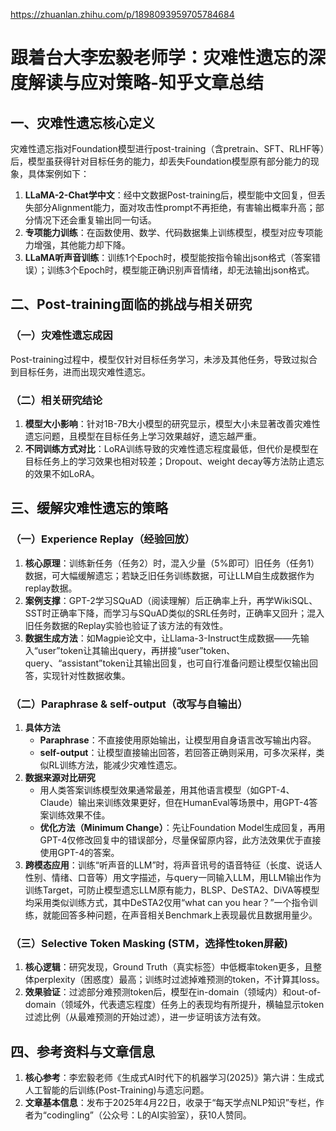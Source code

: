 https://zhuanlan.zhihu.com/p/1898093959705784684


# 跟着台大李宏毅老师学：灾难性遗忘的深度解读与应对策略-知乎文章总结
## 一、灾难性遗忘核心定义
灾难性遗忘指对Foundation模型进行post-training（含pretrain、SFT、RLHF等）后，模型虽获得针对目标任务的能力，却丢失Foundation模型原有部分能力的现象，具体案例如下：
1. **LLaMA-2-Chat学中文**：经中文数据Post-training后，模型能中文回复，但丢失部分Alignment能力，面对攻击性prompt不再拒绝，有害输出概率升高；部分情况下还会重复输出同一句话。
2. **专项能力训练**：在函数使用、数学、代码数据集上训练模型，模型对应专项能力增强，其他能力却下降。
3. **LLaMA听声音训练**：训练1个Epoch时，模型能按指令输出json格式（答案错误）；训练3个Epoch时，模型能正确识别声音情绪，却无法输出json格式。


## 二、Post-training面临的挑战与相关研究
### （一）灾难性遗忘成因
Post-training过程中，模型仅针对目标任务学习，未涉及其他任务，导致过拟合到目标任务，进而出现灾难性遗忘。

### （二）相关研究结论
1. **模型大小影响**：针对1B-7B大小模型的研究显示，模型大小未显著改善灾难性遗忘问题，且模型在目标任务上学习效果越好，遗忘越严重。
2. **不同训练方式对比**：LoRA训练导致的灾难性遗忘程度最低，但代价是模型在目标任务上的学习效果也相对较差；Dropout、weight decay等方法防止遗忘的效果不如LoRA。


## 三、缓解灾难性遗忘的策略
### （一）Experience Replay（经验回放）
1. **核心原理**：训练新任务（任务2）时，混入少量（5%即可）旧任务（任务1）数据，可大幅缓解遗忘；若缺乏旧任务训练数据，可让LLM自生成数据作为replay数据。
2. **案例支撑**：GPT-2学习SQuAD（阅读理解）后正确率上升，再学WikiSQL、SST时正确率下降，而学习与SQuAD类似的SRL任务时，正确率又回升；混入旧任务数据的Replay实验也验证了该方法的有效性。
3. **数据生成方法**：如Magpie论文中，让Llama-3-Instruct生成数据——先输入“user”token让其输出query，再拼接“user”token、query、“assistant”token让其输出回复，也可自行准备问题让模型仅输出回答，实现针对性数据收集。

### （二）Paraphrase & self-output（改写与自输出）
1. **具体方法**
    - **Paraphrase**：不直接使用原始输出，让模型用自身语言改写输出内容。
    - **self-output**：让模型直接输出回答，若回答正确则采用，可多次采样，类似RL训练方法，能减少灾难性遗忘。
2. **数据来源对比研究**
    - 用人类答案训练模型效果通常最差，用其他语言模型（如GPT-4、Claude）输出来训练效果更好，但在HumanEval等场景中，用GPT-4答案训练效果不佳。
    - **优化方法（Minimum Change）**：先让Foundation Model生成回复，再用GPT-4仅修改回复中的错误部分，尽量保留原内容，此方法效果优于直接使用GPT-4的答案。
3. **跨模态应用**：训练“听声音的LLM”时，将声音讯号的语音特征（长度、说话人性别、情绪、口音等）用文字描述，与query一同输入LLM，用LLM输出作为训练Target，可防止模型遗忘LLM原有能力，BLSP、DeSTA2、DiVA等模型均采用类似训练方式，其中DeSTA2仅用“what can you hear？”一个指令训练，就能回答多种问题，在声音相关Benchmark上表现最优且数据用量少。

### （三）Selective Token Masking (STM，选择性token屏蔽)
1. **核心逻辑**：研究发现，Ground Truth（真实标签）中低概率token更多，且整体perplexity（困惑度）最高；训练时过滤掉难预测的token，不计算其loss。
2. **效果验证**：过滤部分难预测token后，模型在in-domain（领域内）和out-of-domain（领域外，代表遗忘程度）任务上的表现均有所提升，横轴显示token过滤比例（从最难预测的开始过滤），进一步证明该方法有效。


## 四、参考资料与文章信息
1. **核心参考**：李宏毅老师《生成式AI时代下的机器学习(2025)》第六讲：生成式人工智能的后训练(Post-Training)与遗忘问题。
2. **文章基本信息**：发布于2025年4月22日，收录于“每天学点NLP知识”专栏，作者为“codingling”（公众号：L的AI实验室），获10人赞同。
